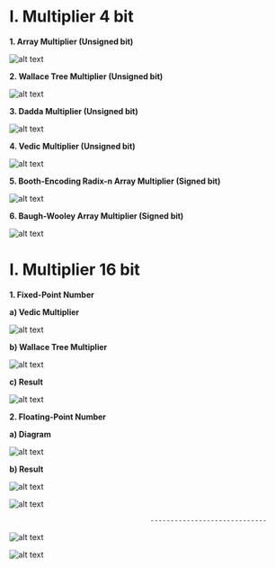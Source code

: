 # I. Multiplier 4 bit
**1. Array Multiplier (Unsigned bit)**

![alt text](https://github.com/anhhui/image/blob/main/Array4bit.PNG?raw=true)

**2. Wallace Tree Multiplier (Unsigned bit)**

![alt text](https://github.com/anhhui/image/blob/main/Wallace4bit.png?raw=true)

**3. Dadda Multiplier (Unsigned bit)**

![alt text](https://github.com/anhhui/image/blob/main/Dadda4bit.PNG?raw=true)

**4. Vedic Multiplier (Unsigned bit)**

![alt text](https://github.com/anhhui/image/blob/main/Vedic4bit.PNG?raw=true)

**5. Booth-Encoding Radix-n Array Multiplier (Signed bit)**

![alt text](https://github.com/anhhui/image/blob/main/Booth4bit.PNG?raw=true)

**6. Baugh-Wooley Array Multiplier (Signed bit)**

![alt text](https://github.com/anhhui/image/blob/main/Baugh-Wooley.PNG?raw=true)

# I. Multiplier 16 bit
**1. Fixed-Point Number**

  **a) Vedic Multiplier**

![alt text](https://github.com/anhhui/image/blob/main/Vedic16bit.png?raw=true)

  **b) Wallace Tree Multiplier**

![alt text](https://github.com/anhhui/image/blob/main/Wallace16bit.png?raw=true)

  **c) Result**

![alt text](https://github.com/anhhui/image/blob/main/Fixed-Point%2016%20bit.png?raw=true)

**2. Floating-Point Number**

  **a) Diagram**

![alt text](https://github.com/anhhui/image/blob/main/Floating-Pont.png?raw=true)

  **b) Result**

![alt text](https://github.com/anhhui/image/blob/main/FP1_ch.PNG?raw=true)

![alt text](https://github.com/anhhui/image/blob/main/FP1_RS.png?raw=true)

                                       -----------------------------

![alt text](https://github.com/anhhui/image/blob/main/FP2_ch.PNG?raw=true)

![alt text](https://github.com/anhhui/image/blob/main/FP2_RS.PNG?raw=true)
